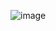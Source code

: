 ![image](https://github.com/HakusaiTH/PYwaifu-/assets/104154862/56805e17-c7f4-47d2-85c4-5cfda26a480a)
